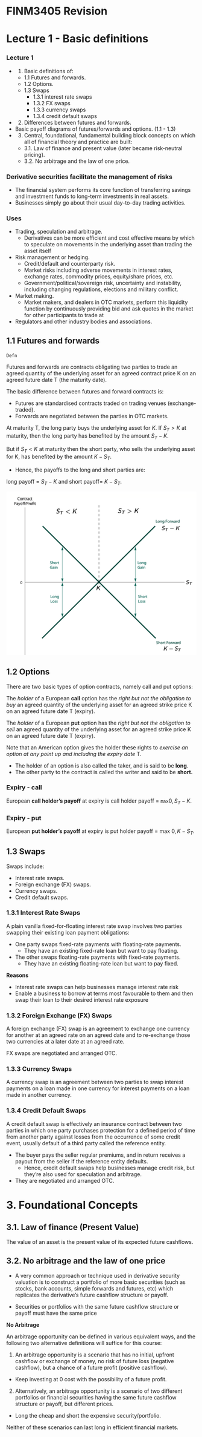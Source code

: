 # FINM3405 Revision

# Lecture 1 - Basic definitions

### Lecture 1
- 1. Basic definitions of:
    - 1.1 Futures and forwards.
    - 1.2 Options.
    - 1.3 Swaps
      - 1.3.1 interest rate swaps
      - 1.3.2 FX swaps
      - 1.3.3 currency swaps
      - 1.3.4 credit default swaps
- 2. Differences between futures and forwards.
- Basic payoff diagrams of futures/forwards and options. (1.1 - 1.3)
- 3. Central, foundational, fundamental building block concepts on which all of financial theory and practice are built:
  - 3.1. Law of finance and present value (later became risk-neutral pricing).
  - 3.2. No arbitrage and the law of one price.


### Derivative securities facilitate the management of risks
- The financial system performs its core function of transferring savings and investment funds to long-term investments in real assets.
- Businesses simply go about their usual day-to-day trading activities.

### Uses
- Trading, speculation and arbitrage.
  - Derivatives can be more efficient and cost effective means by which to speculate on movements in the underlying asset than trading the asset itself
- Risk management or hedging.
  -  Credit/default and counterparty risk.
  - Market risks including adverse movements in interest rates, exchange rates, commodity prices, equity/share prices, etc.
  - Government/political/sovereign risk, uncertainty and instability, including changing regulations, elections and military conflict.
- Market making.
  - Market makers, and dealers in OTC markets, perform this liquidity function by continuously providing bid and ask quotes in the market for other participants to trade at
- Regulators and other industry bodies and associations.

## 1.1 Futures and forwards

``Defn``

Futures and forwards are contracts obligating two parties to trade an agreed quantity of the underlying asset for an agreed contract price K on an agreed future date T (the maturity date).

The basic difference between futures and forward contracts is:
- Futures are standardised contracts traded on trading venues (exchange-traded).
- Forwards are negotiated between the parties in OTC markets.

At maturity T, the long party buys the underlying asset for $K$. If $S_{T} > K$ at maturity, then the long party has benefited by the amount $S_{T} − K$.

But if $S_{T} < K$ at maturity then the short party, who sells the underlying asset for K, has benefited by the amount $K − S_{T}$.
-  Hence, the payoffs to the long and short parties are:

long payoff = $S_{T} − K$ and short payoff= $K − S_{T}$.


![alt text](assets\IMG2.PNG)


## 1.2 Options

There are two basic types of option contracts, namely call and put options:

The *holder* of a European **call** option has the *right but not the obligation to buy* an agreed quantity of the underlying asset for an agreed strike price K on an agreed future date T (expiry).

The *holder* of a European **put** option has the *right but not the obligation to sell* an agreed quantity of the underlying asset for an agreed strike price K on an agreed future date T (expiry).

Note that an American option gives the holder these rights to *exercise an option at any point up and including the expiry date* T.


- The holder of an option is also called the taker, and is said to be **long**.
- The other party to the contract is called the writer and said to be **short.**

### Expiry - call
European **call holder’s payoff** at expiry is call holder payoff = ``max``${0, S_{T} − K}$. 

### Expiry - put
European **put holder’s payoff** at expiry is put holder payoff = max ${0, K − S_{T} }$.

## 1.3 Swaps

Swaps include:
- Interest rate swaps.
- Foreign exchange (FX) swaps.
- Currency swaps.
- Credit default swaps.

### 1.3.1 Interest Rate Swaps
A plain vanilla fixed-for-floating interest rate swap involves two parties swapping their existing loan payment obligations:

- One party swaps fixed-rate payments with floating-rate payments.
  - They have an existing fixed-rate loan but want to pay floating.
- The other swaps floating-rate payments with fixed-rate payments.
  - They have an existing floating-rate loan but want to pay fixed.


**Reasons**
- Interest rate swaps can help businesses manage interest rate risk
- Enable a business to borrow at terms most favourable to them and then swap their loan to their desired interest rate exposure

### 1.3.2 Foreign Exchange (FX) Swaps

A foreign exchange (FX) swap is an agreement to exchange one currency for another at an agreed rate on an agreed date and to re-exchange those two currencies at a later date at an agreed rate.

FX swaps are negotiated and arranged OTC.

### 1.3.3 Currency Swaps

A currency swap is an agreement between two parties to swap interest payments on a loan made in one currency for interest payments on a loan made in another currency.

### 1.3.4 Credit Default Swaps

A credit default swap is effectively an insurance contract between two parties in which one party purchases protection for a defined period of time from another party against losses from the occurrence of some credit event, usually default of a third party called the reference entity.

- The buyer pays the seller regular premiums, and in return receives a payout from the seller if the reference entity defaults.
  - Hence, credit default swaps help businesses manage credit risk, but they’re also used for speculation and arbitrage.
- They are negotiated and arranged OTC.

# 3. Foundational Concepts

## 3.1. Law of finance (Present Value)

The value of an asset is the present value of its expected future cashflows.

## 3.2. No arbitrage and the law of one price

- A very common approach or technique used in derivative security valuation is to construct a portfolio of more basic securities (such as stocks, bank accounts, simple forwards and futures, etc) which replicates the derivative’s future cashflow structure or payoff.

- Securities or portfolios with the same future cashflow structure or payoff must have the same price

**No Arbitrage**

An arbitrage opportunity can be defined in various equivalent ways, and the following two alternative definitions will suffice for this course:
1. An arbitrage opportunity is a scenario that has no initial, upfront cashflow or exchange of money, no risk of future loss (negative cashflow), but a chance of a future profit (positive cashflow).
  - Keep investing at 0 cost with the possibility of a future profit.
2. Alternatively, an arbitrage opportunity is a scenario of two different portfolios or financial securities having the same future cashflow structure or payoff, but different prices.
  - Long the cheap and short the expensive security/portfolio. 

Neither of these scenarios can last long in efficient financial markets.